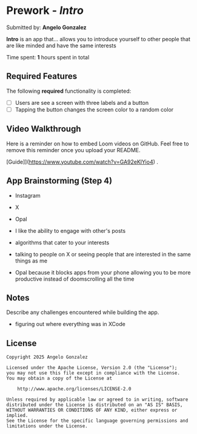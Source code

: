 # Prework - *Intro*

Submitted by: **Angelo Gonzalez**

**Intro** is an app that... allows you to introduce yourself to other people that are like minded and have the same interests 

Time spent: **1** hours spent in total

## Required Features

The following **required** functionality is completed:

- [ ] Users are see a screen with three labels and a button
- [ ] Tapping the button changes the screen color to a random color
 
## Video Walkthrough

Here is a reminder on how to embed Loom videos on GitHub. Feel free to remove this reminder once you upload your README. 

[Guide]](https://www.youtube.com/watch?v=GA92eKlYio4) .

## App Brainstorming (Step 4)
 - Instagram
 - X
 - Opal

 - I like the ability to engage with other's posts
 - algorithms that cater to your interests
 - talking to people on X or seeing people that are interested in the same things as me
 - Opal because it blocks apps from your phone allowing you to be more productive instead of doomscrolling all the time

## Notes

Describe any challenges encountered while building the app.
- figuring out where everything was in XCode

## License

    Copyright 2025 Angelo Gonzalez

    Licensed under the Apache License, Version 2.0 (the "License");
    you may not use this file except in compliance with the License.
    You may obtain a copy of the License at

        http://www.apache.org/licenses/LICENSE-2.0

    Unless required by applicable law or agreed to in writing, software
    distributed under the License is distributed on an "AS IS" BASIS,
    WITHOUT WARRANTIES OR CONDITIONS OF ANY KIND, either express or implied.
    See the License for the specific language governing permissions and
    limitations under the License.
